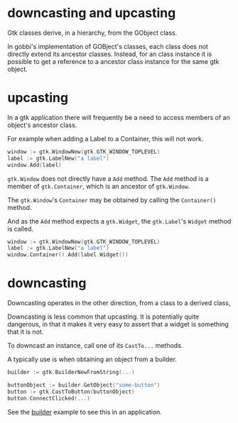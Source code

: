 # downcasting and upcasting

Gtk classes derive, in a hierarchy, from the GObject class.

In gobbi's implementation of GOBject's classes,
each class does not directly extend its ancestor classes.
Instead, for an class instance it is possible to get
a reference to a ancestor class instance for the same
gtk object.  

# upcasting
In a gtk application there will frequently be a need to
access members of an object's ancestor class.

For example when adding a Label to a Container,
this will not work.

```go
window := gtk.WindowNew(gtk.GTK_WINDOW_TOPLEVEL)
label := gtk.LabelNew("a label")
window.Add(label)
``` 

`gtk.Window` does not directly have a `Add` method.
The `Add` method is a member of `gtk.Container`,
which is an ancestor of `gtk.Window`.

The `gtk.Window`'s `Container` may be obtained by calling
the `Container()` method.

And as the `Add` method expects a `gtk.Widget`,
the `gtk.Label`'s `Widget` method is called.

```go
window := gtk.WindowNew(gtk.GTK_WINDOW_TOPLEVEL)
label := gtk.LabelNew("a label")
window.Container().Add(label.Widget())
``` 

# downcasting
Downcasting operates in the other direction,
from a class to a derived class,

Downcasting is less common that upcasting.
It is potentially quite dangerous, in that it makes
it very easy to assert that a widget is something
that it is not.

To downcast an instance,
call one of its `CastTo...` methods.

A typically use is when obtaining an object from a builder.

```go
builder := gtk.BuilderNewFromString(...)

buttonObject := builder.GetObject("some-button")
button := gtk.CastToButton(buttonObject)
button.ConnectClicked(...)
```

See the
[builder](../example/builder/main.go)
example to see this in an application. 
